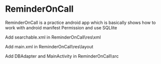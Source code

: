 # ReminderOnCall
ReminderOnCall is a practice android app which is basically shows how to work with android manifest Permission and use SQLlite 

Add searchable.xml in ReminderOnCall\res\xml

Add main.xml in ReminderOnCall\res\layout

Add DBAdapter and MainActivity in ReminderOnCall\src
